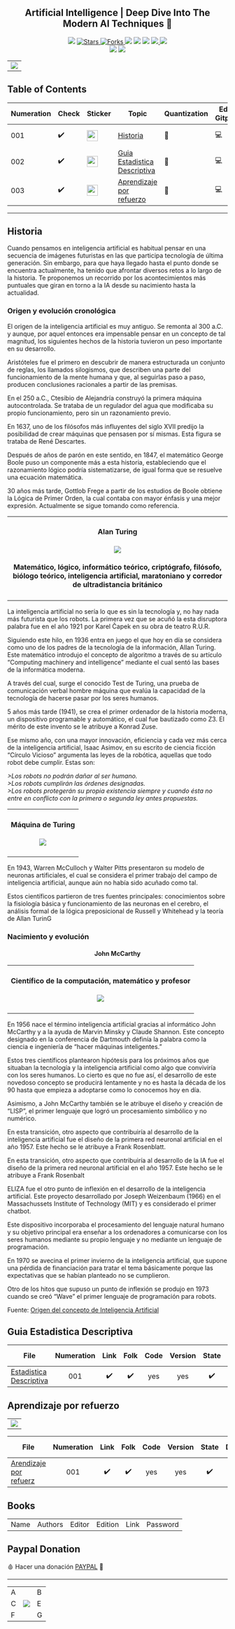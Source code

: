 <h2 align="center">  Artificial Intelligence | Deep Dive Into The Modern AI Techniques  🤖 </h2>
<!-- https://shields.io/ -->

<p align="center">
  
  </a>
    <img src="https://img.shields.io/github/languages/top/BrianMarquez3/Artificial-intelligence?color=green">
  </a>
  <a href="https://github.com/BrianMarquez3/Artificial-intelligence/stargazers">
    <img src="https://img.shields.io/github/stars/BrianMarquez3/Artificial-intelligence.svg?style=flat" alt="Stars">
  </a>
  <a href="https://github.com/BrianMarquez3/Artificial-intelligence/network">
    <img src="https://img.shields.io/github/forks/BrianMarquez3/Artificial-intelligence.svg?style=flat" alt="Forks">
  </a>
    <img src="https://img.shields.io/github/v/tag/BrianMarquez3/Artificial-intelligence?color=blue&label=Version&logo=python">
  </a>
  </a>
    <img src="https://img.shields.io/github/languages/code-size/BrianMarquez3/Artificial-intelligence">
  </a>
  </a>
    <img src="https://img.shields.io/github/downloads/BrianMarquez3/Artificial-intelligence/total?color=yellow">
  </a>
  </a>
   <a href="https://github.com/BrianMarquez3/Artificial-intelligence/network">
    <img src="https://img.shields.io/badge/Plataform-Windows-blue">
    <img src="https://img.shields.io/badge/Plataform-Linux-darkred">
  </a><br>
  <img src="https://img.shields.io/github/last-commit/BrianMarquez3/Artificial-intelligence?color=darkred&style=for-the-badge">
  <img src="https://img.shields.io/github/languages/count/BrianMarquez3/Artificial-intelligence?style=for-the-badge">
</P>

<table align="center">
  <tr>
    <td align="center" style="padding=0;width=50%;">
      <img align="center" style="padding=0;" src="./images/brain.gif" />
    </td>
  </tr>
</table>

## Table of Contents

| Numeration   | Check       | Sticker        |    Topic      |   Quantization   |    Edit Gitpot    |    Downloads    |  link  |
| ------------ |-------------|-------------- |----------------- |------------------ |---------------- |-------------- |------------- |
|  001   |:heavy_check_mark: |<img src="https://media.giphy.com/media/Vv3whmM9XJpqE/giphy.gif" width="25px"> | [Historia](#Historia)   | 🧠 | 💻 | 💾 | [ ⬅️ back](https://github.com/BrianMarquez3)| 
|  002   |:heavy_check_mark: |<img src="https://media.giphy.com/media/Vv3whmM9XJpqE/giphy.gif" width="25px"> | [Guia Estadistica Descriptiva](#Guia-Estadistica-Descriptiva)   | 🧠 | 💻 | 💾 | [ ⬅️ back](https://github.com/BrianMarquez3)| 
|  003   |:heavy_check_mark: |<img src="https://media.giphy.com/media/Vv3whmM9XJpqE/giphy.gif" width="25px"> | [Aprendizaje por refuerzo](#Aprendizaje-por-refuerzo)   | 🧠 | 💻 | 💾 | [ ⬅️ back](https://github.com/BrianMarquez3)| 


----

 ## Historia

<p>Cuando pensamos en inteligencia artificial es habitual pensar en una secuencia de imágenes futuristas en las que participa tecnología de última generación. Sin embargo, para que haya llegado hasta el punto donde se encuentra actualmente, ha tenido que afrontar diversos retos a lo largo de la historia. Te proponemos un recorrido por los acontecimientos más puntuales que giran en torno a la IA desde su nacimiento hasta la actualidad.</p>

### Origen y evolución cronológica

<p>El origen de la inteligencia artificial es muy antiguo. Se remonta al 300 a.C. y aunque, por aquel entonces era impensable pensar en un concepto de tal magnitud, los siguientes hechos de la historia tuvieron un peso importante en su desarrollo.</p>

<p>Aristóteles fue el primero en descubrir de manera estructurada un conjunto de reglas, los llamados silogismos, que describen una parte del funcionamiento de la mente humana y que, al seguirlas paso a paso, producen conclusiones racionales a partir de las premisas.</p>

<p>En el 250 a.C., Ctesibio de Alejandría construyó la primera máquina autocontrolada. Se trataba de un regulador del agua que modificaba su propio funcionamiento, pero sin un razonamiento previo.</p>

<p>En 1637, uno de los filósofos más influyentes del siglo XVII predijo la posibilidad de crear máquinas que pensasen por sí mismas. Esta figura se trataba de René Descartes.

<p>Después de años de parón en este sentido, en 1847, el matemático George Boole puso un componente más a esta historia, estableciendo que el razonamiento lógico podría sistematizarse, de igual forma que se resuelve una ecuación matemática.</p>

<p>30 años más tarde, Gottlob Frege a partir de los estudios de Boole obtiene la Lógica de Primer Orden, la cual contaba con mayor énfasis y una mejor expresión. Actualmente se sigue tomando como referencia.</p>

<table align="center">
  <tr>
    <td align="center" style="padding=0;width=50%;">
       <h4 align="center"> Alan Turing <h4>
      <img align="center" style="padding=0;" src="./images/alan-turing.png" />
      <h4 align="center">  Matemático, lógico, informático teórico, criptógrafo, filósofo, biólogo teórico, inteligencia artificial, maratoniano y corredor de ultradistancia británico <h4>
    </td>
  </tr>
</table>

La inteligencia artificial no sería lo que es sin la tecnología y, no hay nada más futurista que los robots. La primera vez que se acuñó la esta disruptora palabra fue en el año 1921 por Karel Čapek en su obra de teatro R.U.R.

Siguiendo este hilo, en 1936 entra en juego el que hoy en día se considera como uno de los padres de la tecnología de la información, Allan Turing. Este matemático introdujo el concepto de algoritmo a través de su artículo “Computing machinery and intelligence” mediante el cual sentó las bases de la informática moderna.

A través del cual, surge el conocido Test de Turing, una prueba de comunicación verbal hombre máquina que evalúa la capacidad de la tecnología de hacerse pasar por los seres humanos.

5 años más tarde (1941), se crea el primer ordenador de la historia moderna, un dispositivo programable y automático, el cual fue bautizado como Z3. El mérito de este invento se le atribuye a Konrad Zuse.

Ese mismo año, con una mayor innovación, eficiencia y cada vez más cerca de la inteligencia artificial, Isaac Asimov, en su escrito de ciencia ficción “Círculo Vicioso” argumenta las leyes de la robótica, aquellas que todo robot debe cumplir. Estas son:

_>Los robots no podrán dañar al ser humano._ <br>
_>Los robots cumplirán las órdenes designadas._ <br>
_>Los robots protegerán su propia existencia siempre y cuando ésta no entre en conflicto con la primera o segunda ley antes propuestas._<br>

<table align="center">
  <tr>
    <td align="center" style="padding=0;width=50%;">
      <h4 align="center"> Máquina de Turing<h4>
      <img align="center" style="padding=0;" src="./images/enigma.jpg" />
    </td>
  </tr>
</table>


<p>En 1943, Warren McCulloch y Walter Pitts presentaron su modelo de neuronas artificiales, el cual se considera el primer trabajo del campo de inteligencia artificial, aunque aún no había sido acuñado como tal.

Estos científicos partieron de tres fuentes principales: conocimientos sobre la fisiología básica y funcionamiento de las neuronas en el cerebro, el análisis formal de la lógica preposicional de Russell y Whitehead y la teoría   de Allan TurinG</p>

### Nacimiento y evolución

<h4 align="center"> John McCarthy </h4>

<table align="center">
  <tr>
    <td align="center" style="padding=0;width=50%;">
      <h4 align="center"> Científico de la computación, matemático y profesor<h4>
      <img align="center" style="padding=0;" src="./images/McCarthy.jpg" />
    </td>
  </tr>
</table>

<p>En 1956 nace el término inteligencia artificial gracias al informático John McCarthy y a la ayuda de Marvin Minsky y Claude Shannon. Este concepto designado en la conferencia de Dartmouth definía la palabra como la ciencia e ingeniería de “hacer máquinas inteligentes.”

Estos tres científicos plantearon hipótesis para los próximos años que situaban la tecnología y la inteligencia artificial como algo que conviviría con los seres humanos. Lo cierto es que no fue así, el desarrollo de este novedoso concepto se producirá lentamente y no es hasta la década de los 90 hasta que empieza a adoptarse como lo conocemos hoy en día.

Asimismo, a John McCarthy también se le atribuye el diseño y creación de “LISP”, el primer lenguaje  que logró un procesamiento simbólico y no numérico.

En esta transición, otro aspecto que contribuiría al desarrollo de la inteligencia artificial fue el diseño de la primera red neuronal artificial en el año 1957. Este hecho se le atribuye a Frank Rosenblatt.

En esta transición, otro aspecto que contribuiría al desarrollo de la IA fue el diseño de la primera red neuronal artificial en el año 1957. Este hecho se le atribuye a Frank Rosenbalt

ELIZA fue el otro punto de inflexión en el desarrollo de la inteligencia artificial. Este proyecto desarrollado por Joseph Weizenbaum (1966) en el Massachussets Institute of Technology (MIT) y es considerado el primer chatbot.

Este dispositivo incorporaba el procesamiento del lenguaje natural humano y su objetivo principal era enseñar a los ordenadores a comunicarse con los seres humanos mediante su propio lenguaje y no mediante un lenguaje de programación.                                                                                                                                                               

En 1970 se avecina el primer invierno de la inteligencia artificial, que supone una pérdida de financiación para tratar el tema básicamente porque las expectativas que se habían planteado no se cumplieron.

Otro de los hitos que supuso un punto de inflexión se produjo en 1973 cuando se creó “Wave” el primer lenguaje de programación para robots.</p>

Fuente: [Origen del concepto de Inteligencia Artificial](https://agenciab12.pe/noticia/origen-concepto-inteligencia-artificial#:~:text=En%201956%20nace%20el%20t%C3%A9rmino,de%20%E2%80%9Chacer%20m%C3%A1quinas%20inteligentes.%E2%80%9D)


## Guia Estadistica Descriptiva

| File                       | Numeration  | Link        |    Folk     |  Code       | Version     | State       | Download    |  Go back    |
|----------------------------|:-----------:|:-----------:|:-----------:|:-----------:|:-----------:|:-----------:|:-----------:|:-----------:|
| [Estadistica Descriptiva](https://edutin.com/curso-de-estadistica-descriptiva-4045#:~:text=El%20curso%20de%20estad%C3%ADstica%20descriptiva,%2C%20tablas%2C%20f%C3%B3rmulas%20y%20gr%C3%A1ficos.)  | 001 | ✔️  | ✔️ | yes | yes | ✔️ | 💾 | [⬅️Atras](#Table-of-Contents)

## Aprendizaje por refuerzo

<table align="center">
  <tr>
    <td align="center" style="padding=0;width=50%;">
      <img align="center" style="padding=0;" src="./images/Reinforcement_learning_diagram.svg.png" />
    </td>
  </tr>
</table>

| File                       | Numeration  | Link        |    Folk     |  Code       | Version     | State       | Download    |  Go back    |
|----------------------------|:-----------:|:-----------:|:-----------:|:-----------:|:-----------:|:-----------:|:-----------:|:-----------:|
| [Arendizaje por refuerz](https://github.com/BrianMarquez3/Artificial-intelligence/tree/main/003%20Aprendisaje%20por%20refuerzo)  | 001 | ✔️  | ✔️ | yes | yes | ✔️ | 💾 | [⬅️Atras](#Table-of-Contents)


## Books

<table>
  <tr>
      <td>Name</td>
      <td>Authors</td>
      <td>Editor</td>
      <td>Edition</td>
      <td>Link</td>
      <td>Password</td>
  </tr>
  </tr>

</table>

## Paypal Donation
🩸 Hacer una donación [PAYPAL](https://www.paypal.com/donate?hosted_button_id=98U3T62494H9Y) 🍵

---

 <table align="center">
    <tr>
      <td colspan="3">A</td>
        <td>B</td>
      </tr>
      <tr>
        <td>C</td>
      <td colspan="2"><img align="center" style="padding=0;" src="./images/arte.gif" /></td>
        <td>E</td>
      </tr>
      <tr>
      <td colspan="3">F</td>
        <td>G</td>
    </tr>
</table>





